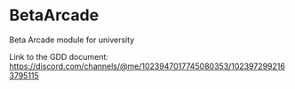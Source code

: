 # BetaArcade
Beta Arcade module for university

Link to the GDD document:
https://discord.com/channels/@me/1023947017745080353/1023972992163795115
